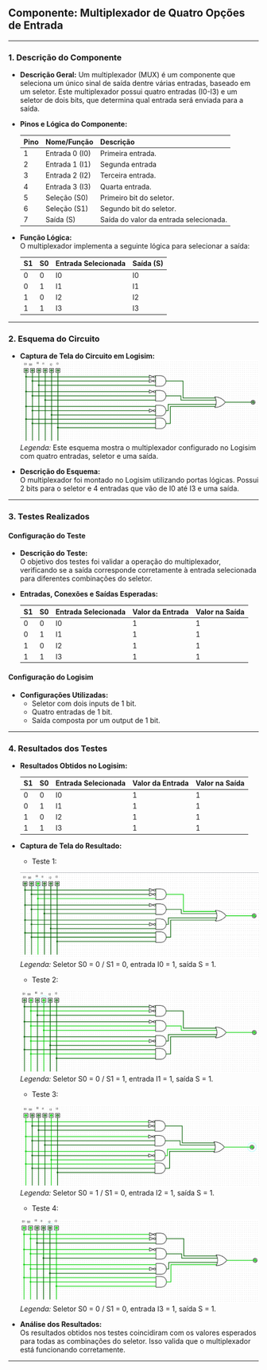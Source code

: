 ## Componente: Multiplexador de Quatro Opções de Entrada

---

### 1. Descrição do Componente

- **Descrição Geral:** Um multiplexador (MUX) é um componente que seleciona um único sinal de saída dentre várias entradas, baseado em um seletor. Este multiplexador possui quatro entradas \(I0-I3\) e um seletor de dois bits, que determina qual entrada será enviada para a saída.

- **Pinos e Lógica do Componente:**  

  | Pino | Nome/Função           | Descrição                                                   |
  |------|-----------------------|-----------------------------------------------------------|
  | 1    | Entrada 0 (I0)        | Primeira entrada.                                 |
  | 2    | Entrada 1 (I1)        | Segunda entrada                                   |
  | 3    | Entrada 2 (I2)        | Terceira entrada.                                 |
  | 4    | Entrada 3 (I3)        | Quarta entrada.                                   |
  | 5    | Seleção (S0)          | Primeiro bit do seletor.                          |
  | 6    | Seleção (S1)          | Segundo bit do seletor.                           |
  | 7    | Saída (S)             | Saída do valor da entrada selecionada.            |

- **Função Lógica:**  
  O multiplexador implementa a seguinte lógica para selecionar a saída:

  | S1 | S0 | Entrada Selecionada | Saída (S) |
  |----|----|---------------------|-----------|
  | 0  | 0  |         I0          |    I0     |
  | 0  | 1  |         I1          |    I1     |
  | 1  | 0  |         I2          |    I2     |
  | 1  | 1  |         I3          |    I3     |

---

### 2. Esquema do Circuito

- **Captura de Tela do Circuito em Logisim:**  
  ![Esquema do Circuito](Imagens/multiplexador_circuito_completo.png)  
  *Legenda:* Este esquema mostra o multiplexador configurado no Logisim com quatro entradas, seletor e uma saída.

- **Descrição do Esquema:**  
  O multiplexador foi montado no Logisim utilizando portas lógicas. Possui 2 bits para o seletor e 4 entradas que vão de I0 até I3 e uma saída.

---

### 3. Testes Realizados

#### Configuração do Teste

- **Descrição do Teste:**  
  O objetivo dos testes foi validar a operação do multiplexador, verificando se a saída corresponde corretamente à entrada selecionada para diferentes combinações do seletor.

- **Entradas, Conexões e Saídas Esperadas:**  

  | S1 | S0 | Entrada Selecionada | Valor da Entrada | Valor na Saída |
  |----|----|---------------------|------------------|---------------|
  | 0  | 0  |         I0          |        1         |        1      |
  | 0  | 1  |         I1          |        1         |        1      |
  | 1  | 0  |         I2          |        1         |        1      |
  | 1  | 1  |         I3          |        1         |        1      |

#### Configuração do Logisim

- **Configurações Utilizadas:**  
  - Seletor com dois inputs de 1 bit.  
  - Quatro entradas de 1 bit.  
  - Saída composta por um output de 1 bit.  

---

### 4. Resultados dos Testes

- **Resultados Obtidos no Logisim:**  

  | S1 | S0 | Entrada Selecionada | Valor da Entrada | Valor na Saída |
  |----|----|---------------------|------------------|---------------|
  | 0  | 0  |         I0          |        1         |        1      |
  | 0  | 1  |         I1          |        1         |        1      |
  | 1  | 0  |         I2          |        1         |        1      |
  | 1  | 1  |         I3          |        1         |        1      |

- **Captura de Tela do Resultado:**

  - Teste 1:
    
  ![Resultados do Teste](Imagens/multiplexador_teste1.png)  
  *Legenda:* Seletor S0 = 0 / S1 = 0, entrada I0 = 1, saída S = 1.

  - Teste 2:
    
  ![Resultados do Teste](Imagens/multiplexador_teste2.png)  
  *Legenda:*  Seletor S0 = 0 / S1 = 1, entrada I1 = 1, saída S = 1.

  - Teste 3:
    
  ![Resultados do Teste](Imagens/multiplexador_teste3.png)  
  *Legenda:*  Seletor S0 = 1 / S1 = 0, entrada I2 = 1, saída S = 1.

  - Teste 4:
    
  ![Resultados do Teste](Imagens/multiplexador_teste4.png)  
  *Legenda:*  Seletor S0 = 0 / S1 = 0, entrada I3 = 1, saída S = 1.

- **Análise dos Resultados:**  
  Os resultados obtidos nos testes coincidiram com os valores esperados para todas as combinações do seletor. Isso valida que o multiplexador está funcionando corretamente.

---

